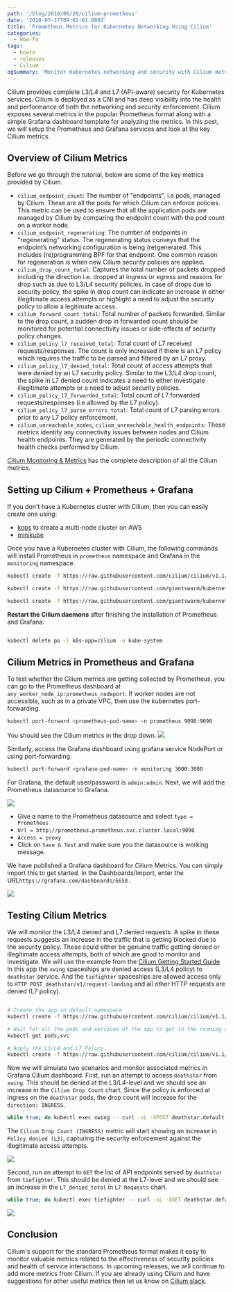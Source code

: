 ```yaml
---
path: '/blog/2018/06/28/cilium-prometheus'
date: '2018-07-17T09:01:01.000Z'
title: 'Prometheus Metrics for Kubernetes Networking Using Cilium'
categories:
  - How-To
tags:
  - howto
  - releases
  - Cilium
ogSummary: 'Monitor Kubernetes networking and security with Cilium metrics in Prometheus and Grafana. Track policy enforcement, packet drops, L7 requests, and cluster health for complete observability.'
---
```


Cilium provides complete L3/L4 and L7 (API-aware) security for Kubernetes services. Cilium is deployed as a CNI and has deep visibility into the health and performance of both the networking and security enforcement. Cilium exposes several metrics in the popular Prometheus format along with
a simple Grafana dashboard template for analyzing the metrics. In this post, we will setup the Prometheus and Grafana services and look at the key Cilium metrics.

## Overview of Cilium Metrics

Before we go through the tutorial, below are some of the key metrics provided by Cilium.

- `cilium_endpoint_count`: The number of "endpoints", i.e pods, managed by Cilium. These are all the pods for which Cilium can enforce policies. This metric can be used to ensure that all the application pods are managed by Cilium by comparing the endpoint count with the pod count on a worker node.
- `cilium_endpoint_regenerating`: The number of endpoints in "regenerating" status. The regenerating status conveys that the endpoint’s networking configuration is being (re)generated. This includes (re)programming BPF for that endpoint. One common reason for regeneration is when new Cilium security policies are applied.
- `cilium_drop_count_total`: Captures the total number of packets dropped including the direction i.e. dropped at ingress or egress and reasons for drop such as due to L3/L4 security policies. In case of drops due to security policy, the spike in drop count can indicate an increase in either illegitimate access attempts or highlight a need to adjust the security policy to allow a legitimate access.
- `cilium_forward_count_total`: Total number of packets forwarded. Similar to the drop count, a sudden drop in forwarded count should be monitored for potential connectivity issues or side-effects of security policy changes.
- `cilium_policy_l7_received_total`: Total count of L7 received requests/responses. The count is only increased if there is an L7 policy which requires the traffic to be parsed and filtered by an L7 proxy.
- `cilium_policy_l7_denied_total`: Total count of access attempts that were denied by an L7 security policy. Similar to the L3/L4 drop count, the spike in L7 denied count indicates a need to either investigate illegitimate attempts or a need to adjust security policies.
- `cilium_policy_l7_forwarded_total`: Total count of L7 forwarded requests/responses (i.e allowed by the L7 policy).
- `cilium_policy_l7_parse_errors_total`: Total count of L7 parsing errors prior to any L7 policy enforcement.
- `cilium_unreachable_nodes`, `cilium_unreachable_health_endpoints`: These metrics identify any connectivity issues between nodes and Cilium health endpoints. They are generated by the periodic connectivity health checks performed by Cilium.

[Cilium Monitoring & Metrics](http://docs.cilium.io/en/v1.1/configuration/metrics/) has the complete description of all the Cilium metrics.

## Setting up Cilium + Prometheus + Grafana

If you don't have a Kubernetes cluster with Cilium, then you can easily create one using:

- [kops](http://docs.cilium.io/en/v1.1/install/guides/kops/) to create a multi-node cluster on AWS
- [minikube](http://docs.cilium.io/en/v1.1/gettingstarted/minikube/)

Once you have a Kubernetes cluster with Cilium, the following commands will install Prometheus in `prometheus` namespace and Grafana in the `monitoring` namespace.

```bash
kubectl create -f https://raw.githubusercontent.com/cilium/cilium/v1.1/examples/kubernetes/addons/prometheus/prometheus.yaml

kubectl create -f https://raw.githubusercontent.com/giantswarm/kubernetes-prometheus/master/manifests/grafana/deployment.yaml

kubectl create -f https://raw.githubusercontent.com/giantswarm/kubernetes-prometheus/master/manifests/grafana/service.yaml
```

**Restart the Cilium daemons** after finishing the installation of Prometheus and Grafana.

```bash

kubectl delete po -l k8s-app=cilium -n kube-system

```

## Cilium Metrics in Prometheus and Grafana

To test whether the Cilium metrics are getting collected by Prometheus, you can go to the Prometheus dashboard at `any_worker_node_ip:prometheus_nodeport`. If worker nodes are not accessible, such as in a private VPC, then use the kubernetes port-forwarding.

```bash
kubectl port-forward <prometheus-pod-name> -n prometheus 9090:9090
```

You should see the Cilium metrics in the drop down.
![](prom-cilium-db.png)

Similarly, access the Grafana dashboard using grafana service NodePort or using port-forwarding.

```bash
kubectl port-forward <grafana-pod-name> -n monitoring 3000:3000
```

For Grafana, the default user/password is `admin:admin`. Next, we will add the Prometheus datasource to Grafana.

![](add-prom-ds.png)

- Give a name to the Prometheus datasource and select `type = Prometheus`
- `Url = http://prometheus.prometheus.svc.cluster.local:9090`
- `Access = proxy`
- Click on `Save & Test` and make sure you the datasource is working message.

We have published a Grafana dashboard for Cilium Metrics. You can simply import this to get started. In the Dashboards/Import, enter the URL`https://grafana.com/dashboards/6658` .

![](import-gf-db.png)

## Testing Cilium Metrics

We will monitor the L3/L4 denied and L7 denied requests. A spike in these requests suggests an increase in the traffic that is getting blocked due to the security policy. These could either be genuine traffic getting denied or illegitimate access attempts, both of which are good to monitor and investigate. We will use the example from the [Cilium Getting Started Guide](http://docs.cilium.io/en/v1.1/gettingstarted/minikube/#step-2-deploy-the-demo-application). In this app the `xwing` spaceships are denied access (L3/L4 policy) to `deathstar` service. And the `tiefighter` spaceships are allowed access only to `HTTP POST deathstar/v1/request-landing` and all other HTTP requests are denied (L7 policy).

```bash

# Create the app in default namespace
kubectl create -f https://raw.githubusercontent.com/cilium/cilium/v1.1/examples/minikube/http-sw-app.yaml

# Wait for all the pods and services of the app to get to the running state
kubectl get pods,svc

# Apply the L3/L4 and L7 Policy.
kubectl create -f https://raw.githubusercontent.com/cilium/cilium/v1.1/examples/minikube/sw_l3_l4_l7_policy.yaml

```

Now we will simulate two scenarios and monitor associated metrics in Grafana Cilium dashboard. First, run an attempt to access `deathstar` from `xwing`. This should be denied at the L3/L4-level and we should see an increase in the `Cilium Drop Count` chart. Since the policy is enforced at ingress on the `deathstar` pods, the drop count will increase for the `direction: INGRESS`.

```bash
while true; do kubectl exec xwing -- curl -sL -XPOST deathstar.default.svc.cluster.local/v1/request-landing; done
```

The `Cilium Drop Count (INGRESS)` metric will start showing an increase in `Policy denied (L3)`, capturing the security enforcement against the illegitimate access attempts.

![](l3-denied.png)

Second, run an attempt to `GET` the list of API endpoints served by `deathstar` from `tiefighter`. This should be denied at the L7-level and we should see an increase in the `L7_denied_total` in `L7 Requests` chart.

```bash
while true; do kubectl exec tiefighter -- curl -sL -XGET deathstar.default.svc.cluster.local/v1; done
```

![](l7-denied.png)

## Conclusion

Cilium's support for the standard Prometheus format makes it easy to monitor valuable metrics related to the effectiveness of security policies and health of service interactions. In upcoming releases, we will continue to add more metrics from Cilium. If you are already using Cilium and have suggestions for other useful metrics then let us know on [Cilium slack](https://slack.cilium.io/).
